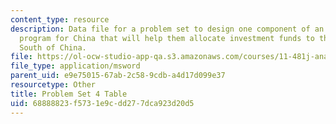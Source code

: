 ```yaml
---
content_type: resource
description: Data file for a problem set to design one component of an economic investment
  program for China that will help them allocate investment funds to the North and/or
  South of China.
file: https://ol-ocw-studio-app-qa.s3.amazonaws.com/courses/11-481j-analyzing-and-accounting-for-regional-economic-growth-spring-2009/68888823f5731e9cdd277dca923d20d5_pset04_table.xls
file_type: application/msword
parent_uid: e9e75015-67ab-2c58-9cdb-a4d17d099e37
resourcetype: Other
title: Problem Set 4 Table
uid: 68888823-f573-1e9c-dd27-7dca923d20d5
---
```

